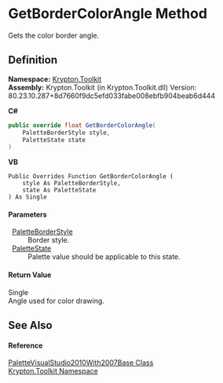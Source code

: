 # GetBorderColorAngle Method


Gets the color border angle.



## Definition
**Namespace:** <a href="79d2eac2-21f4-54ff-7552-b20c33c30600.md">Krypton.Toolkit</a>  
**Assembly:** Krypton.Toolkit (in Krypton.Toolkit.dll) Version: 80.23.10.287+8d7660f9dc5efd033fabe008ebfb904beab6d444

**C#**
``` C#
public override float GetBorderColorAngle(
	PaletteBorderStyle style,
	PaletteState state
)
```
**VB**
``` VB
Public Overrides Function GetBorderColorAngle ( 
	style As PaletteBorderStyle,
	state As PaletteState
) As Single
```



#### Parameters
<dl><dt>  <a href="b1fca4a5-050c-8382-9a04-e92bf0a4f34f.md">PaletteBorderStyle</a></dt><dd>Border style.</dd><dt>  <a href="93e626cd-00cf-240e-06c6-ab4d47e982ba.md">PaletteState</a></dt><dd>Palette value should be applicable to this state.</dd></dl>

#### Return Value
Single  
Angle used for color drawing.

## See Also


#### Reference
<a href="c74d5ab3-1a60-6b79-3188-717ea3a7e1d0.md">PaletteVisualStudio2010With2007Base Class</a>  
<a href="79d2eac2-21f4-54ff-7552-b20c33c30600.md">Krypton.Toolkit Namespace</a>  
